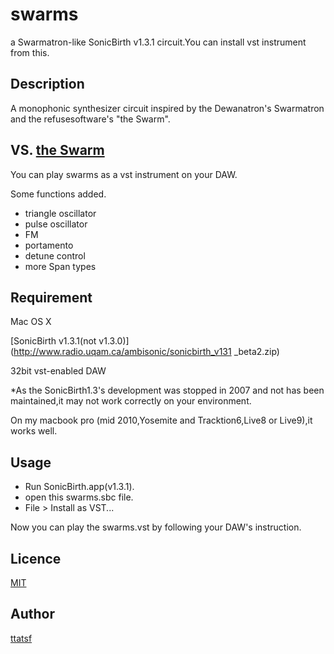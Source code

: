 # swarms
a Swarmatron-like  SonicBirth v1.3.1 circuit.You can install vst instrument from this.
## Description
A monophonic synthesizer circuit inspired by the Dewanatron's Swarmatron and the refusesoftware's "the Swarm".
## VS. [the Swarm](https://www.refusesoftware.com/swarm)
You can play swarms as a vst instrument on your DAW.

Some functions added.
* triangle oscillator
* pulse oscillator
* FM
* portamento
* detune control
* more Span types

## Requirement
Mac OS X

[SonicBirth v1.3.1(not v1.3.0)](http://www.radio.uqam.ca/ambisonic/sonicbirth_v131 _beta2.zip)

32bit vst-enabled DAW 

*As the SonicBirth1.3's development was stopped in 2007 and not has been maintained,it may not work correctly on your environment.

On my macbook pro (mid 2010,Yosemite and Tracktion6,Live8 or Live9),it works well.

## Usage

+ Run SonicBirth.app(v1.3.1).
+ open this swarms.sbc file.
+ File > Install as VST...

Now you can play the swarms.vst by following your DAW's instruction.

## Licence

[MIT](https://github.com/ttatsf/swarms/blob/master/LICENSE.text)

## Author
[ttatsf](https://github.com/ttatsf)
